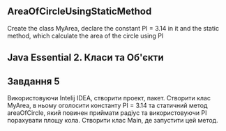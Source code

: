 ## AreaOfCircleUsingStaticMethod
Create the class MyArea, declare the constant PI = 3.14 in it and the static method, which calculate the area of the circle using PI

## Java Essential 2. Класи та Об'єкти

## Завдання 5

Використовуючи Intelij IDEA, створити проект, пакет. Створити клас MyArea, в ньому оголосити константу PI = 3.14 та статичний метод areaOfCircle, який повинен приймати радіус та використовуючи PI порахувати площу кола. Створити клас Main, де запустити цей метод.
